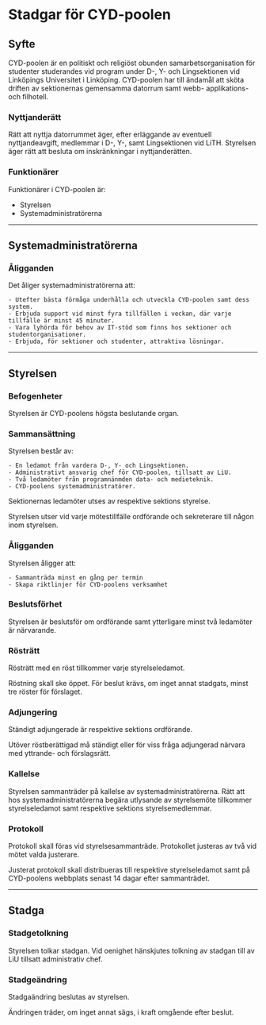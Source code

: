 # Stadgar för CYD-poolen

## Syfte

CYD-poolen är en politiskt och religiöst obunden samarbetsorganisation för studenter studerandes vid program under D-, Y- och Lingsektionen vid Linköpings Universitet i Linköping.
CYD-poolen har till ändamål att sköta driften av sektionernas gemensamma datorrum samt webb- applikations- och filhotell.

### Nyttjanderätt

Rätt att nyttja datorrummet äger, efter erläggande av eventuell nyttjandeavgift, medlemmar i D-, Y-, samt Lingsektionen vid LiTH.
Styrelsen äger rätt att besluta om inskränkningar i nyttjanderätten.

### Funktionärer

Funktionärer i CYD-poolen är:

*	Styrelsen
*	Systemadministratörerna

---------

## Systemadministratörerna

### Åligganden

Det åliger systemadministratörerna att: 
	
	- Utefter bästa förmåga underhålla och utveckla CYD-poolen samt dess system.
	- Erbjuda support vid minst fyra tillfällen i veckan, där varje tillfälle är minst 45 minuter.
	- Vara lyhörda för behov av IT-stöd som finns hos sektioner och studentorganisationer.
	- Erbjuda, för sektioner och studenter, attraktiva lösningar. 


---------

## Styrelsen

### Befogenheter

Styrelsen är CYD-poolens högsta beslutande organ.

### Sammansättning

Styrelsen består av:

	- En ledamot från vardera D-, Y- och Lingsektionen.
	- Administrativt ansvarig chef för CYD-poolen, tillsatt av LiU.
	- Två ledamöter från programnänmden data- och medieteknik.
	- CYD-poolens systemadministratörer.


Sektionernas ledamöter utses av respektive sektions styrelse.

Styrelsen utser vid varje mötestillfälle ordförande och sekreterare till någon inom styrelsen.

### Åligganden

Styrelsen åligger att:

	- Sammanträda minst en gång per termin
	- Skapa riktlinjer för CYD-poolens verksamhet

### Beslutsförhet

Styrelsen är beslutsför om ordförande samt ytterligare minst två ledamöter är närvarande.

### Rösträtt
Rösträtt med en röst tillkommer varje styrelseledamot.

Röstning skall ske öppet. För beslut krävs, om inget annat stadgats, minst tre röster för förslaget.

###	Adjungering

Ständigt adjungerade är respektive sektions ordförande.

Utöver röstberättigad må ständigt eller för viss fråga adjungerad närvara med yttrande- och förslagsrätt.

###	Kallelse
Styrelsen sammanträder på kallelse av systemadministratörerna. Rätt att hos systemadministratörerna begära utlysande av styrelsemöte tillkommer styrelseledamot samt respektive sektions styrelsemedlemmar.

###	Protokoll

Protokoll skall föras vid styrelsesammanträde. Protokollet justeras av två vid mötet valda justerare.

Justerat protokoll skall distribueras till respektive styrelseledamot samt på CYD-poolens webbplats senast 14 dagar efter sammanträdet.

---------

## Stadga

### Stadgetolkning

Styrelsen tolkar stadgan. Vid oenighet hänskjutes tolkning av stadgan till av LiU tillsatt administrativ chef.

### Stadgeändring
Stadgaändring beslutas av styrelsen.

Ändringen träder, om inget annat sägs, i kraft omgående efter beslut.

